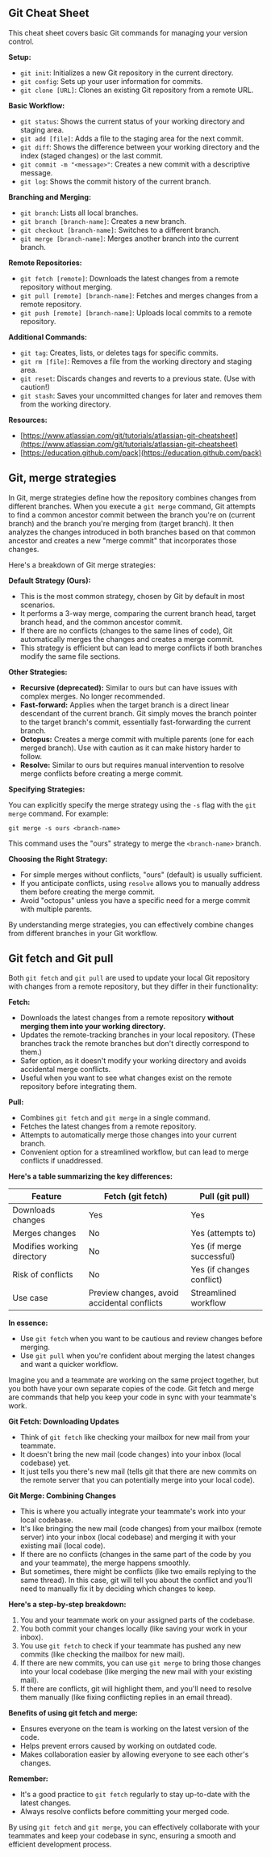 ## Git Cheat Sheet

This cheat sheet covers basic Git commands for managing your version control.

**Setup:**

* `git init`: Initializes a new Git repository in the current directory.
* `git config`: Sets up your user information for commits.
* `git clone [URL]`: Clones an existing Git repository from a remote URL.

**Basic Workflow:**

* `git status`: Shows the current status of your working directory and staging area.
* `git add [file]`: Adds a file to the staging area for the next commit.
* `git diff`: Shows the difference between your working directory and the index (staged changes) or the last commit.
* `git commit -m "<message>"`: Creates a new commit with a descriptive message.
* `git log`: Shows the commit history of the current branch.

**Branching and Merging:**

* `git branch`: Lists all local branches.
* `git branch [branch-name]`: Creates a new branch.
* `git checkout [branch-name]`: Switches to a different branch.
* `git merge [branch-name]`: Merges another branch into the current branch.

**Remote Repositories:**

* `git fetch [remote]`: Downloads the latest changes from a remote repository without merging.
* `git pull [remote] [branch-name]`: Fetches and merges changes from a remote repository.
* `git push [remote] [branch-name]`: Uploads local commits to a remote repository.

**Additional Commands:**

* `git tag`: Creates, lists, or deletes tags for specific commits.
* `git rm [file]`: Removes a file from the working directory and staging area.
* `git reset`: Discards changes and reverts to a previous state. (Use with caution!)
* `git stash`: Saves your uncommitted changes for later and removes them from the working directory.

**Resources:**

* [https://www.atlassian.com/git/tutorials/atlassian-git-cheatsheet](https://www.atlassian.com/git/tutorials/atlassian-git-cheatsheet)
* [https://education.github.com/pack](https://education.github.com/pack)

## Git, merge strategies

In Git, merge strategies define how the repository combines changes from different branches. When you execute a `git merge` command, Git attempts to find a common ancestor commit between the branch you're on (current branch) and the branch you're merging from (target branch). It then analyzes the changes introduced in both branches based on that common ancestor and creates a new "merge commit" that incorporates those changes.

Here's a breakdown of Git merge strategies:

**Default Strategy (Ours):**

* This is the most common strategy, chosen by Git by default in most scenarios.
* It performs a 3-way merge, comparing the current branch head, target branch head, and the common ancestor commit.
* If there are no conflicts (changes to the same lines of code), Git automatically merges the changes and creates a merge commit.
* This strategy is efficient but can lead to merge conflicts if both branches modify the same file sections.

**Other Strategies:**

* **Recursive (deprecated):** Similar to ours but can have issues with complex merges. No longer recommended.
* **Fast-forward:** Applies when the target branch is a direct linear descendant of the current branch. Git simply moves the branch pointer to the target branch's commit, essentially fast-forwarding the current branch.
* **Octopus:** Creates a merge commit with multiple parents (one for each merged branch). Use with caution as it can make history harder to follow.
* **Resolve:** Similar to ours but requires manual intervention to resolve merge conflicts before creating a merge commit.

**Specifying Strategies:**

You can explicitly specify the merge strategy using the `-s` flag with the `git merge` command. For example:

```
git merge -s ours <branch-name>
```

This command uses the "ours" strategy to merge the `<branch-name>` branch.

**Choosing the Right Strategy:**

* For simple merges without conflicts, "ours" (default) is usually sufficient.
* If you anticipate conflicts, using `resolve` allows you to manually address them before creating the merge commit.
* Avoid "octopus" unless you have a specific need for a merge commit with multiple parents.

By understanding merge strategies, you can effectively combine changes from different branches in your Git workflow.

## Git fetch and Git pull

Both `git fetch` and `git pull` are used to update your local Git repository with changes from a remote repository, but they differ in their functionality:

**Fetch:**

* Downloads the latest changes from a remote repository **without merging them into your working directory.**
* Updates the remote-tracking branches in your local repository. (These branches track the remote branches but don't directly correspond to them.)
* Safer option, as it doesn't modify your working directory and avoids accidental merge conflicts.
* Useful when you want to see what changes exist on the remote repository before integrating them.

**Pull:**

* Combines `git fetch` and `git merge` in a single command.
* Fetches the latest changes from a remote repository.
* Attempts to automatically merge those changes into your current branch.
* Convenient option for a streamlined workflow, but can lead to merge conflicts if unaddressed.

**Here's a table summarizing the key differences:**

| Feature          | Fetch (git fetch) | Pull (git pull) |
|------------------|------------------|----------------|
| Downloads changes | Yes               | Yes            |
| Merges changes    | No                | Yes (attempts to) |
| Modifies working directory | No                | Yes (if merge successful) |
| Risk of conflicts | No                | Yes (if changes conflict) |
| Use case          | Preview changes, avoid accidental conflicts | Streamlined workflow |

**In essence:**

* Use `git fetch` when you want to be cautious and review changes before merging.
* Use `git pull` when you're confident about merging the latest changes and want a quicker workflow.

Imagine you and a teammate are working on the same project together, but you both have your own separate copies of the code. Git fetch and merge are commands that help you keep your code in sync with your teammate's work.

**Git Fetch: Downloading Updates**

* Think of `git fetch` like checking your mailbox for new mail from your teammate. 
* It doesn't bring the new mail (code changes) into your inbox (local codebase) yet. 
* It just tells you there's new mail (tells git that there are new commits on the remote server that you can potentially merge into your local code).

**Git Merge: Combining Changes**

* This is where you actually integrate your teammate's work into your local codebase. 
* It's like bringing the new mail (code changes) from your mailbox (remote server) into your inbox (local codebase) and merging it with your existing mail (local code).
* If there are no conflicts (changes in the same part of the code by you and your teammate), the merge happens smoothly.
* But sometimes, there might be conflicts (like two emails replying to the same thread). In this case, git will tell you about the conflict and you'll need to manually fix it by deciding which changes to keep.

**Here's a step-by-step breakdown:**

1. You and your teammate work on your assigned parts of the codebase.
2. You both commit your changes locally (like saving your work in your inbox).
3. You use `git fetch` to check if your teammate has pushed any new commits (like checking the mailbox for new mail).
4. If there are new commits, you can use `git merge` to bring those changes into your local codebase (like merging the new mail with your existing mail).
5. If there are conflicts, git will highlight them, and you'll need to resolve them manually (like fixing conflicting replies in an email thread).

**Benefits of using git fetch and merge:**

* Ensures everyone on the team is working on the latest version of the code.
* Helps prevent errors caused by working on outdated code.
* Makes collaboration easier by allowing everyone to see each other's changes.

**Remember:**

* It's a good practice to `git fetch` regularly to stay up-to-date with the latest changes.
* Always resolve conflicts before committing your merged code.

By using `git fetch` and `git merge`, you can effectively collaborate with your teammates and keep your codebase in sync, ensuring a smooth and efficient development process.

